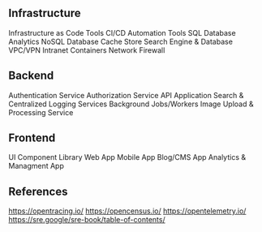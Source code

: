 ## Infrastructure
Infrastructure as Code Tools
CI/CD Automation Tools
SQL Database
Analytics NoSQL Database
Cache Store
Search Engine & Database
VPC/VPN Intranet
Containers
Network Firewall

## Backend
Authentication Service
Authorization Service
API Application
Search & Centralized Logging Services
Background Jobs/Workers
Image Upload & Processing Service

## Frontend
UI Component Library
Web App
Mobile App
Blog/CMS App
Analytics & Managment App

## References
https://opentracing.io/
https://opencensus.io/
https://opentelemetry.io/
https://sre.google/sre-book/table-of-contents/
